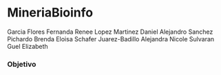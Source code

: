 # MineriaBioinfo

Garcia Flores Fernanda Renee
Lopez Martinez Daniel Alejandro
Sanchez Pichardo Brenda Eloisa
Schafer Juarez-Badillo Alejandra Nicole
Sulvaran Guel Elizabeth


### Objetivo

